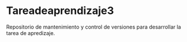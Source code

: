 # Tareadeaprendizaje3
 Repositorio de mantenimiento y control de versiones para desarrollar la tarea de apredizaje. 